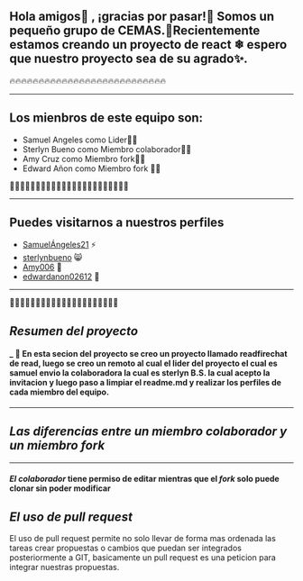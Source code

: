 
## Hola amigos👋 , ¡gracias por pasar!🌙 Somos un pequeño grupo de CEMAS.🍕Recientemente estamos creando un proyecto de react ❄ espero que nuestro proyecto sea de su agrado✨.

🔥🔥🔥🔥🔥🔥🔥🔥🔥🔥🔥🔥🔥🔥🔥🔥🔥🔥🔥🔥🔥🔥🔥🔥🔥🔥🔥
____________________


## Los mienbros de este equipo son: 
* Samuel Angeles como Lider👨‍🦰
* Sterlyn Bueno  como Miembro colaborador👩‍🦰
* Amy Cruz  como Miembro fork👩‍🦰
* Edward Añon   como Miembro fork 👨‍🦰



🌻🌻🌻🌻🌻🌻🌻🌻🌻🌻🌻🌻🌻🌻🌻🌻🌻🌻🌻🌻🌻🌻🌻
______________________________

## Puedes visitarnos a nuestros perfiles 
* [SamuelÁngeles21](https://github.com/5samuel) ⚡
* [sterlynbueno](https://github.com/sterlynbueno) 😸
* [Amy006](https://github.com/Amy006) 🍓 
* [edwardanon02612](https://github.com/edwardanon02612) 🌵




___________________________
🍃🍃🍃🍃🍃🍃🍃🍃🍃🍃🍃🍃🍃🍃🍃🍃🍃🍃🍃🍃🍃



## *_______Resumen del proyecto_______*

#### _ 🌙 En esta secion del proyecto se creo un proyecto llamado readfirechat de read, luego se creo un remoto al cual el lider del proyecto el cual es samuel envio la colaboradora la cual es sterlyn B.S. la cual acepto la invitacion y luego paso a limpiar el readme.md y realizar los perfiles de cada miembro del equipo.

___________
## _*Las diferencias entre un miembro colaborador y un miembro fork*_
__________
 #### *El colaborador* tiene permiso de editar mientras que el *fork* solo puede clonar sin poder modificar

 ## __*El uso de pull request*__
El uso de pull request permite no solo llevar de forma mas ordenada las tareas crear propuestas o cambios que puedan ser integrados posteriormente a GIT, basicamente un pull request es una peticion para integrar nuestras propuestas.